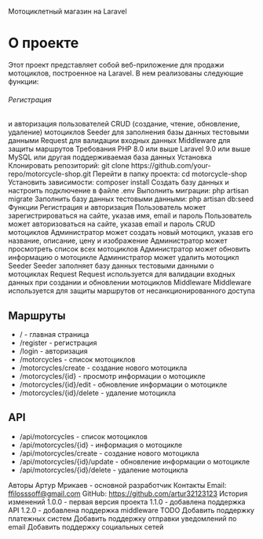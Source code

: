Мотоциклетный магазин на Laravel
<h1>О проекте</h1>
Этот проект представляет собой веб-приложение для продажи мотоциклов, построенное на Laravel. В нем реализованы следующие функции:

<h6>Регистрация</h6> и авторизация пользователей
CRUD (создание, чтение, обновление, удаление) мотоциклов
Seeder для заполнения базы данных тестовыми данными
Request для валидации входных данных
Middleware для защиты маршрутов
Требования
PHP 8.0 или выше
Laravel 9.0 или выше
MySQL или другая поддерживаемая база данных
Установка
Клонировать репозиторий: git clone https://github.com/your-repo/motorcycle-shop.git
Перейти в папку проекта: cd motorcycle-shop
Установить зависимости: composer install
Создать базу данных и настроить подключение в файле .env
Выполнить миграции: php artisan migrate
Заполнить базу данных тестовыми данными: php artisan db:seed
Функции
Регистрация и авторизация
Пользователь может зарегистрироваться на сайте, указав имя, email и пароль
Пользователь может авторизоваться на сайте, указав email и пароль
CRUD мотоциклов
Администратор может создать новый мотоцикл, указав его название, описание, цену и изображение
Администратор может просмотреть список всех мотоциклов
Администратор может обновить информацию о мотоцикле
Администратор может удалить мотоцикл
Seeder
Seeder заполняет базу данных тестовыми данными о мотоциклах
Request
Request используется для валидации входных данных при создании и обновлении мотоциклов
Middleware
Middleware используется для защиты маршрутов от несанкционированного доступа
<h2>                                  Маршруты</h2>
<ul>
    <li> / - главная страница</li>
    <li>/register - регистрация</li>
    <li>/login - авторизация</li>
    <li>/motorcycles - список мотоциклов</li>
    <li>/motorcycles/create - создание нового мотоцикла</li>
    <li>/motorcycles/{id} - просмотр информации о мотоцикле</li>
    <li>/motorcycles/{id}/edit - обновление информации о мотоцикле</li>
    <li>/motorcycles/{id}/delete - удаление мотоцикла</li>
</ul>

<h2>                                  API</h2>
<ul>
    <li>/api/motorcycles - список мотоциклов</li>
    <li>/api/motorcycles/{id} - информация о мотоцикле</li>
    <li>/api/motorcycles/create - создание нового мотоцикла</li>
    <li>/api/motorcycles/{id}/update - обновление информации о мотоцикле</li>
    <li>/api/motorcycles/{id}/delete - удаление мотоцикла</li>
</ul>

Авторы
Артур Мрикаев - основной разработчик
Контакты
Email: ffilosssoff@gmail.com
GitHub: https://github.com/artur32123123
История изменений
1.0.0 - первая версия проекта
1.1.0 - добавлена поддержка API
1.2.0 - добавлена поддержка middleware
TODO
Добавить поддержку платежных систем
Добавить поддержку отправки уведомлений по email
Добавить поддержку социальных сетей
